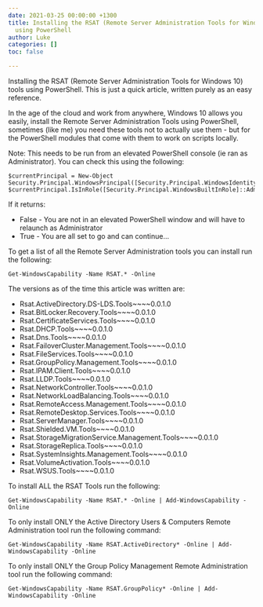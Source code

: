 ```yaml
---
date: 2021-03-25 00:00:00 +1300
title: Installing the RSAT (Remote Server Administration Tools for Windows 10) tools
  using PowerShell
author: Luke
categories: []
toc: false

---
```

Installing the RSAT (Remote Server Administration Tools for Windows 10) tools using PowerShell. This is just a quick article, written purely as an easy reference.

In the age of the cloud and work from anywhere, Windows 10 allows you easily, install the Remote Server Administration Tools using PowerShell, sometimes (like me) you need these tools not to actually use them - but for the PowerShell modules that come with them to work on scripts locally.

Note: This needs to be run from an elevated PowerShell console (ie ran as Administrator). You can check this using the following:

    $currentPrincipal = New-Object Security.Principal.WindowsPrincipal([Security.Principal.WindowsIdentity]::GetCurrent())
    $currentPrincipal.IsInRole([Security.Principal.WindowsBuiltInRole]::Administrator)

If it returns:

* False - You are not in an elevated PowerShell window and will have to relaunch as Administrator
* True - You are all set to go and can continue...

To get a list of all the Remote Server Administration tools you can install run the following:

    Get-WindowsCapability -Name RSAT.* -Online

The versions as of the time this article was written are:

* Rsat.ActiveDirectory.DS-LDS.Tools\~\~\~\~0.0.1.0
* Rsat.BitLocker.Recovery.Tools\~\~\~\~0.0.1.0
* Rsat.CertificateServices.Tools\~\~\~\~0.0.1.0
* Rsat.DHCP.Tools\~\~\~\~0.0.1.0
* Rsat.Dns.Tools\~\~\~\~0.0.1.0
* Rsat.FailoverCluster.Management.Tools\~\~\~\~0.0.1.0
* Rsat.FileServices.Tools\~\~\~\~0.0.1.0
* Rsat.GroupPolicy.Management.Tools\~\~\~\~0.0.1.0
* Rsat.IPAM.Client.Tools\~\~\~\~0.0.1.0
* Rsat.LLDP.Tools\~\~\~\~0.0.1.0
* Rsat.NetworkController.Tools\~\~\~\~0.0.1.0
* Rsat.NetworkLoadBalancing.Tools\~\~\~\~0.0.1.0
* Rsat.RemoteAccess.Management.Tools\~\~\~\~0.0.1.0
* Rsat.RemoteDesktop.Services.Tools\~\~\~\~0.0.1.0
* Rsat.ServerManager.Tools\~\~\~\~0.0.1.0
* Rsat.Shielded.VM.Tools\~\~\~\~0.0.1.0
* Rsat.StorageMigrationService.Management.Tools\~\~\~\~0.0.1.0
* Rsat.StorageReplica.Tools\~\~\~\~0.0.1.0
* Rsat.SystemInsights.Management.Tools\~\~\~\~0.0.1.0
* Rsat.VolumeActivation.Tools\~\~\~\~0.0.1.0
* Rsat.WSUS.Tools\~\~\~\~0.0.1.0

To install ALL the RSAT Tools run the following:

    Get-WindowsCapability -Name RSAT.* -Online | Add-WindowsCapability -Online

To only install ONLY the Active Directory Users & Computers Remote Administration tool run the following command:

    Get-WindowsCapability -Name RSAT.ActiveDirectory* -Online | Add-WindowsCapability -Online

To only install ONLY the Group Policy Management Remote Administration tool run the following command:

    Get-WindowsCapability -Name RSAT.GroupPolicy* -Online | Add-WindowsCapability -Online
